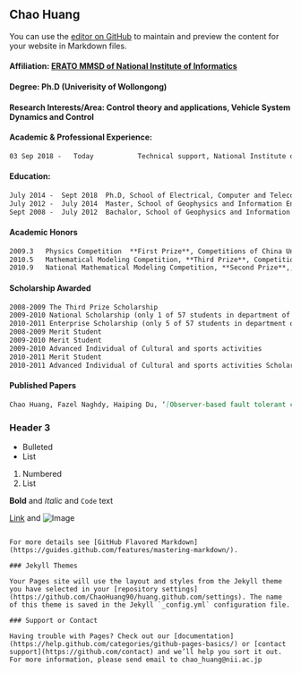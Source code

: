 ## Chao Huang

You can use the [editor on GitHub](https://github.com/ChaoHuang90/huang.github.com/edit/master/index.md) to maintain and preview the content for your website in Markdown files.

#### Affiliation: [ERATO MMSD of National Institute of Informatics](https://group-mmm.org/eratommsd/)

#### Degree: Ph.D (Univerisity of Wollongong) 
 
#### Research Interests/Area: Control theory and applications, Vehicle System Dynamics and Control

#### Academic & Professional Experience:
```markdown
03 Sep 2018 -   Today           Technical support, National Institute of Informatics

```
#### Education:
```markdown
July 2014 -  Sept 2018  Ph.D, School of Electrical, Computer and Telecommunications Engineering, University of Wollongong
July 2012 -  July 2014  Master, School of Geophysics and Information Engineering, China University of Petroleum （Beijing)
Sept 2008 -  July 2012  Bachalor, School of Geophysics and Information Engineering, China University of Petroleum （Beijing)
```

#### Academic Honors
```markdown
2009.3   Physics Competition  **First Prize**, Competitions of China University of Petroleum, Beijing
2010.5   Mathematical Modeling Competition, **Third Prize**, Competitionsof China Univerisity of Petroleum, Beijing
2010.9   National Mathematical Modeling Competition, **Second Prize**,, National and International Competitions
```
#### Scholarship Awarded
```markdown
2008-2009 The Third Prize Scholarship  
2009-2010 National Scholarship (only 1 of 57 students in department of automation awarded) 
2010-2011 Enterprise Scholarship (only 5 of 57 students in department of automation awarded)  
2008-2009 Merit Student 
2009-2010 Merit Student  
2009-2010 Advanced Individual of Cultural and sports activities 
2010-2011 Merit Student  
2010-2011 Advanced Individual of Cultural and sports activities Scholarship
```

#### Published Papers
```markdown
Chao Huang, Fazel Naghdy, Haiping Du, ‘[Observer-based fault tolerant controller for uncertain Steer-by-Wire systems using the delta operator]’(https://ieeexplore.ieee.org/abstract/document/8326557/), IEEE Transactions on Mechatronics, 2018 
```
### Header 3

- Bulleted
- List

1. Numbered
2. List

**Bold** and _Italic_ and `Code` text

[Link](url) and ![Image](src)
```

For more details see [GitHub Flavored Markdown](https://guides.github.com/features/mastering-markdown/).

### Jekyll Themes

Your Pages site will use the layout and styles from the Jekyll theme you have selected in your [repository settings](https://github.com/ChaoHuang90/huang.github.com/settings). The name of this theme is saved in the Jekyll `_config.yml` configuration file.

### Support or Contact

Having trouble with Pages? Check out our [documentation](https://help.github.com/categories/github-pages-basics/) or [contact support](https://github.com/contact) and we’ll help you sort it out.
For more information, please send email to chao_huang@nii.ac.jp
